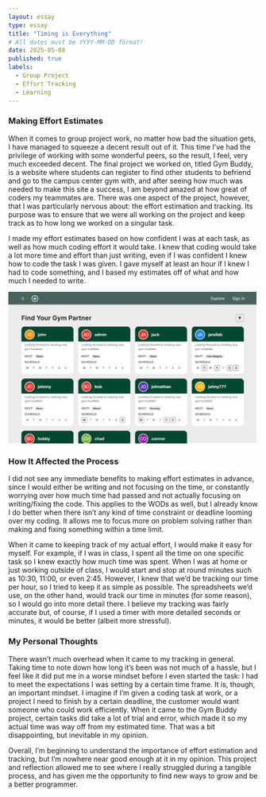 ```yaml
---
layout: essay
type: essay
title: "Timing is Everything"
# All dates must be YYYY-MM-DD format!
date: 2025-05-08
published: true
labels:
  - Group Project
  - Effort Tracking
  - Learning
---
```


### Making Effort Estimates

When it comes to group project work, no matter how bad the situation gets, I have managed to squeeze a decent result out of it. This time I’ve had the privilege of working with some wonderful peers, so the result, I feel, very much exceeded decent. The final project we worked on, titled Gym Buddy, is a website where students can register to find other students to befriend and go to the campus center gym with, and after seeing how much was needed to make this site a success, I am beyond amazed at how great of coders my teammates are. There was one aspect of the project, however, that I was particularly nervous about: the effort estimation and tracking. Its purpose was to ensure that we were all working on the project and keep track as to how long we worked on a singular task.

I made my effort estimates based on how confident I was at each task, as well as how much coding effort it would take. I knew that coding would take a lot more time and effort than just writing, even if I was confident I knew how to code the task I was given. I gave myself at least an hour if I knew I had to code something, and I based my estimates off of what and how much I needed to write.

<img width="500px" class="rounded float-end pe-4" src="../img/cotton/gymbuddy-explore.png">

### How It Affected the Process

I did not see any immediate benefits to making effort estimates in advance, since I would either be writing and not focusing on the time, or constantly worrying over how much time had passed and not actually focusing on writing/fixing the code. This applies to the WODs as well, but I already know I do better when there isn’t any kind of time constraint or deadline looming over my coding. It allows me to focus more on problem solving rather than making and fixing something within a time limit.

When it came to keeping track of my actual effort, I would make it easy for myself. For example, if I was in class, I spent all the time on one specific task so I knew exactly how much time was spent. When I was at home or just working outside of class, I would start and stop at round minutes such as 10:30, 11:00, or even 2:45. However, I knew that we’d be tracking our time per hour, so I tried to keep it as simple as possible. The spreadsheets we’d use, on the other hand, would track our time in minutes (for some reason), so I would go into more detail there. I believe my tracking was fairly accurate but, of course, if I used a timer with more detailed seconds or minutes, it would be better (albeit more stressful).

### My Personal Thoughts

There wasn’t much overhead when it came to my tracking in general. Taking time to note down how long it’s been was not much of a hassle, but I feel like it did put me in a worse mindset before I even started the task: I had to meet the expectations I was setting by a certain time frame. It is, though, an important mindset. I imagine if I’m given a coding task at work, or a project I need to finish by a certain deadline, the customer would want someone who could work efficiently. When it came to the Gym Buddy project, certain tasks did take a lot of trial and error, which made it so my actual time was way off from my estimated time. That was a bit disappointing, but inevitable in my opinion.

Overall, I’m beginning to understand the importance of effort estimation and tracking, but I’m nowhere near good enough at it in my opinion. This project and reflection allowed me to see where I really struggled during a tangible process, and has given me the opportunity to find new ways to grow and be a better programmer.
